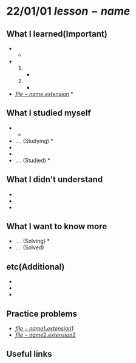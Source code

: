 # 22/01/01 $lesson-name$

## What I learned(Important)

*
    *
*
    1.
        *
    2.
        *
* [$file-name.extension$]($file-name.extension$)
    *

## What I studied myself

*
    *
* .... (Studying)
    *
*
*
* .... (Studied)
    *

## What I didn't understand

*
*
*

## What I want to know more

* .... (Solving)
    *
* .... (Solved)

## etc(Additional)

*
*
*

## Practice problems

* [$file-name1.extension1$]($file-name1.extension1$)
* [$file-name2.extension2$]($file-name2.extension2$)

## Useful links

